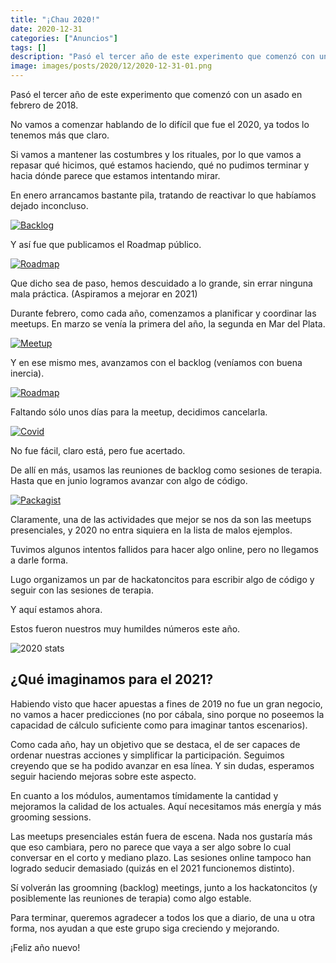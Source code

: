 ```yaml
---
title: "¡Chau 2020!"
date: 2020-12-31
categories: ["Anuncios"]
tags: []
description: "Pasó el tercer año de este experimento que comenzó con un asado en febrero de 2018."
image: images/posts/2020/12/2020-12-31-01.png
---
```


Pasó el tercer año de este experimento que comenzó con un asado en febrero de 2018.

No vamos a comenzar hablando de lo difícil que fue el 2020, ya todos lo tenemos más que claro.

Si vamos a mantener las costumbres y los rituales, por lo que vamos a repasar qué hicimos, qué estamos haciendo, qué no pudimos terminar y hacia dónde parece que estamos intentando mirar.

En enero arrancamos bastante pila, tratando de reactivar lo que habíamos dejado inconcluso.

[![Backlog](/images/posts/2020/01/2020-01-06-01.png#center)](/posts/backlog-2020-01/)

Y así fue que publicamos el Roadmap público.

[![Roadmap](/images/posts/2020/01/2020-01-07-01.png#center)](/posts/roadmap-publico-y-canal-para-ofertas-de-trabajo-en-slack/)

Que dicho sea de paso, hemos descuidado a lo grande, sin errar ninguna mala práctica. (Aspiramos a mejorar en 2021)

Durante febrero, como cada año, comenzamos a planificar y coordinar las meetups. En marzo se venía la primera del año, la segunda en Mar del Plata.

[![Meetup](/images/posts/2020/03/2020-03-04-01.png#center)](/posts/meetup-13-s03e01/)

Y en ese mismo mes, avanzamos con el backlog (veníamos con buena inercia).

[![Roadmap](/images/posts/2020/03/2020-03-08-01.png#center)](/posts/backlog-2020-03/)

Faltando sólo unos días para la meetup, decidimos cancelarla.

[![Covid](/images/posts/2020/03/2020-03-12-01.png#center)](/posts/coronavirus-y-las-meetups/)

No fue fácil, claro está, pero fue acertado.

De allí en más, usamos las reuniones de backlog como sesiones de terapia. Hasta que en junio logramos avanzar con algo de código.

[![Packagist](/images/posts/2020/06/2020-06-18-01.png#center)](/posts/mugar-argentina-setup-1-0-0/)

Claramente, una de las actividades que mejor se nos da son las meetups presenciales, y 2020 no entra siquiera en la lista de malos ejemplos.

Tuvimos algunos intentos fallidos para hacer algo online, pero no llegamos a darle forma.

Lugo organizamos un par de hackatoncitos para escribir algo de código y seguir con las sesiones de terapia.

Y aquí estamos ahora.

Estos fueron nuestros muy humildes números este año.

![2020 stats](/images/posts/2020/12/2020-12-31-02.png#center)

## ¿Qué imaginamos para el 2021?

Habiendo visto que hacer apuestas a fines de 2019 no fue un gran negocio, no vamos a hacer predicciones (no por cábala, sino porque no poseemos la capacidad de cálculo suficiente como para imaginar tantos escenarios).

Como cada año, hay un objetivo que se destaca, el de ser capaces de ordenar nuestras acciones y simplificar la participación. Seguimos creyendo que se ha podido avanzar en esa línea. Y sin dudas, esperamos seguir haciendo mejoras sobre este aspecto.

En cuanto a los módulos, aumentamos tímidamente la cantidad y mejoramos la calidad de los actuales. Aquí necesitamos más energía y más grooming sessions.

Las meetups presenciales están fuera de escena. Nada nos gustaría más que eso cambiara, pero no parece que vaya a ser algo sobre lo cual conversar en el corto y mediano plazo. Las sesiones online tampoco han logrado seducir demasiado (quizás en el 2021 funcionemos distinto).

Sí volverán las groomning (backlog) meetings, junto a los hackatoncitos (y posiblemente las reuniones de terapia) como algo estable.

Para terminar, queremos agradecer a todos los que a diario, de una u otra forma, nos ayudan a que este grupo siga creciendo y mejorando.

¡Feliz año nuevo!